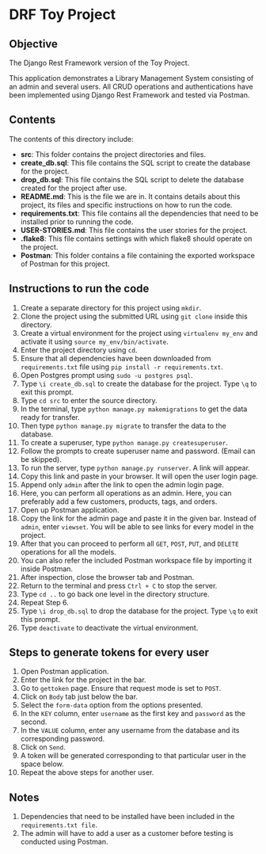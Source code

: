 # **DRF Toy Project**

## **Objective**

The Django Rest Framework version of the Toy Project.

This application demonstrates a Library Management System consisting of an admin and several users. All CRUD operations and authentications have been implemented using Django Rest Framework and tested via Postman.

## **Contents**

The contents of this directory include:

- **src**: This folder contains the project directories and files.
- **create_db.sql**: This file contains the SQL script to create the database for the project.
- **drop_db.sql**: This file contains the SQL script to delete the database created for the project after use.
- **README.md**: This is the file we are in. It contains details about this project, its files and specific instructions on how to run the code.
- **requirements.txt**: This file contains all the dependencies that need to be installed prior to running the code.
- **USER-STORIES.md**: This file contains the user stories for the project.
- **.flake8**: This file contains settings with which flake8 should operate on the project.
- **Postman**: This folder contains a file containing the exported workspace of Postman for this project.

## **Instructions to run the code**

1. Create a separate directory for this project using ```mkdir```.
2. Clone the project using the submitted URL using ```git clone``` inside this directory.
3. Create a virtual environment for the project using ```virtualenv my_env``` and activate it using ```source my_env/bin/activate```.
4. Enter the project directory using ```cd```.
5. Ensure that all dependencies have been downloaded from ```requirements.txt``` file using ```pip install -r requirements.txt```.
6. Open Postgres prompt using ```sudo -u postgres psql```.
7. Type ```\i create_db.sql``` to create the database for the project. Type ```\q``` to exit this prompt.
8. Type ```cd src``` to enter the source directory.
9. In the terminal, type ```python manage.py makemigrations``` to get the data ready for transfer.
10. Then type ```python manage.py migrate``` to transfer the data to the database.
11. To create a superuser, type ```python manage.py createsuperuser```.
12. Follow the prompts to create superuser name and password. (Email can be skipped).
13. To run the server, type ```python manage.py runserver```. A link will appear.
14. Copy this link and paste in your browser. It will open the user login page.
15. Append only ```admin``` after the link to open the admin login page.
16. Here, you can perform all operations as an admin. Here, you can preferably add a few customers, products, tags, and orders.
17. Open up Postman application.
18. Copy the link for the admin page and paste it in the given bar. Instead of ```admin```, enter ```viewset```. You will be able to see links for every model in the project.
19. After that you can proceed to perform all ```GET```, ```POST```, ```PUT```, and ```DELETE``` operations for all the models.
20. You can also refer the included Postman workspace file by importing it inside Postman.
21. After inspection, close the browser tab and Postman.
22. Return to the terminal and press ```Ctrl + C``` to stop the server.
23. Type ```cd ..``` to go back one level in the directory structure.
24. Repeat Step 6.
25. Type ```\i drop_db.sql``` to drop the database for the project. Type ```\q``` to exit this prompt.
26. Type ```deactivate``` to deactivate the virtual environment.

## **Steps to generate tokens for every user**

1. Open Postman application.
2. Enter the link for the project in the bar.
3. Go to ```gettoken``` page. Ensure that request mode is set to ```POST```.
4. Click on ```Body``` tab just below the bar.
5. Select the ```form-data``` option from the options presented.
6. In the ```KEY``` column, enter ```username``` as the first key and ```password``` as the second.
7. In the ```VALUE``` column, enter any username from the database and its corresponding password.
8. Click on ```Send```.
9. A token will be generated corresponding to that particular user in the space below.
10. Repeat the above steps for another user.

## **Notes**

1. Dependencies that need to be installed have been included in the ```requirements.txt file```.
2. The admin will have to add a user as a customer before testing is conducted using Postman.
